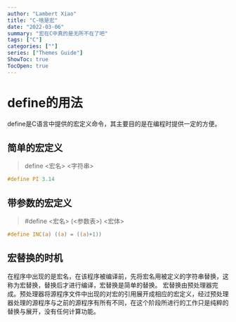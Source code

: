 ```yaml
---
author: "Lambert Xiao"
title: "C-啥是宏"
date: "2022-03-06"
summary: "宏在C中真的是无所不在了吧"
tags: ["C"]
categories: [""]
series: ["Themes Guide"]
ShowToc: true
TocOpen: true
---
```


# define的用法

define是C语言中提供的宏定义命令，其主要目的是在编程时提供一定的方便。

## 简单的宏定义

> define <宏名> <字符串>

```c
#define PI 3.14
```

## 带参数的宏定义

> #define <宏名> (<参数表>) <宏体>

```c
#define INC(a) ((a) = ((a)+1))
```

## 宏替换的时机

在程序中出现的是宏名，在该程序被编译前，先将宏名用被定义的字符串替换，这称为宏替换，替换后才进行编译，宏替换是简单的替换。
宏替换由预处理器完成。预处理器将源程序文件中出现的对宏的引用展开成相应的宏定义，经过预处理器处理的源程序与之前的源程序有所有不同，在这个阶段所进行的工作只是纯粹的替换与展开，没有任何计算功能。

